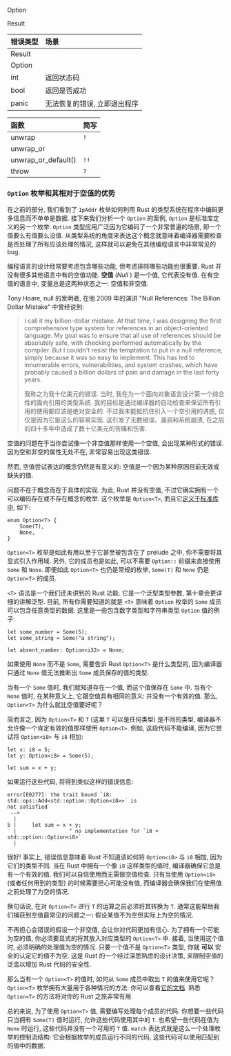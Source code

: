 

Option

Result





| 错误类型 | 场景                         |
| :------- | :--------------------------- |
| Result   |                              |
| Option   |                              |
| int      | 返回状态码                   |
| bool     | 返回是否成功                 |
| panic    | 无法恢复的错误, 立即退出程序 |


| 函数                | 简写 |
| :------------------ | :--- |
| unwrap              | `!`  |
| unwrap_or           |      |
| unwrap_or_default() | `!!` |
| throw               | `?`  |



### `Option` 枚举和其相对于空值的优势

在之前的部分, 我们看到了 `IpAddr` 枚举如何利用 Rust 的类型系统在程序中编码更多信息而不单单是数据. 接下来我们分析一个 `Option` 的案例, `Option` 是标准库定义的另一个枚举. `Option` 类型应用广泛因为它编码了一个非常普遍的场景, 即一个值要么有值要么没值. 从类型系统的角度来表达这个概念就意味着编译器需要检查是否处理了所有应该处理的情况, 这样就可以避免在其他编程语言中非常常见的 bug.

编程语言的设计经常要考虑包含哪些功能, 但考虑排除哪些功能也很重要. Rust 并没有很多其他语言中有的空值功能. **空值** (*Null* ) 是一个值, 它代表没有值. 在有空值的语言中, 变量总是这两种状态之一: 空值和非空值.

Tony Hoare, null 的发明者, 在他 2009 年的演讲 "Null References: The Billion Dollar Mistake" 中曾经说到:

> I call it my billion-dollar mistake. At that time, I was designing the first
> comprehensive type system for references in an object-oriented language. My
> goal was to ensure that all use of references should be absolutely safe, with
> checking performed automatically by the compiler. But I couldn't resist the
> temptation to put in a null reference, simply because it was so easy to
> implement. This has led to innumerable errors, vulnerabilities, and system
> crashes, which have probably caused a billion dollars of pain and damage in
> the last forty years.
>
> 我称之为我十亿美元的错误. 当时, 我在为一个面向对象语言设计第一个综合性的面向引用的类型系统. 我的目标是通过编译器的自动检查来保证所有引用的使用都应该是绝对安全的. 不过我未能抵抗住引入一个空引用的诱惑, 仅仅是因为它是这么的容易实现. 这引发了无数错误、漏洞和系统崩溃, 在之后的四十多年中造成了数十亿美元的苦痛和伤害.

空值的问题在于当你尝试像一个非空值那样使用一个空值, 会出现某种形式的错误. 因为空和非空的属性无处不在, 非常容易出现这类错误.

然而, 空值尝试表达的概念仍然是有意义的: 空值是一个因为某种原因目前无效或缺失的值.

问题不在于概念而在于具体的实现. 为此, Rust 并没有空值, 不过它确实拥有一个可以编码存在或不存在概念的枚举. 这个枚举是 `Option<T>`, 而且它[定义于标准库中][option]<!-- ignore -->, 如下:

[option]: https://doc.rust-lang.org/std/option/enum.Option.html

```vk
enum Option<T> {
    Some(T),
    None,
}
```

`Option<T>` 枚举是如此有用以至于它甚至被包含在了 prelude 之中, 你不需要将其显式引入作用域. 另外, 它的成员也是如此, 可以不需要 `Option::` 前缀来直接使用 `Some` 和 `None`. 即便如此 `Option<T>` 也仍是常规的枚举, `Some(T)` 和 `None` 仍是 `Option<T>` 的成员.

`<T>` 语法是一个我们还未讲到的 Rust 功能. 它是一个泛型类型参数, 第十章会更详细的讲解泛型. 目前, 所有你需要知道的就是 `<T>` 意味着 `Option` 枚举的 `Some` 成员可以包含任意类型的数据. 这里是一些包含数字类型和字符串类型 `Option` 值的例子:

```vk
let some_number = Some(5);
let some_string = Some("a string");

let absent_number: Option<i32> = None;
```

如果使用 `None` 而不是 `Some`, 需要告诉 Rust `Option<T>` 是什么类型的, 因为编译器只通过 `None` 值无法推断出 `Some` 成员保存的值的类型.

当有一个 `Some` 值时, 我们就知道存在一个值, 而这个值保存在 `Some` 中. 当有个 `None` 值时, 在某种意义上, 它跟空值具有相同的意义: 并没有一个有效的值. 那么, `Option<T>` 为什么就比空值要好呢？

简而言之, 因为 `Option<T>` 和 `T` (这里 `T` 可以是任何类型) 是不同的类型, 编译器不允许像一个肯定有效的值那样使用 `Option<T>`. 例如, 这段代码不能编译, 因为它尝试将 `Option<i8>` 与 `i8` 相加:

```vk
let x: i8 = 5;
let y: Option<i8> = Some(5);

let sum = x + y;
```

如果运行这些代码, 将得到类似这样的错误信息:

```text
error[E0277]: the trait bound `i8: std::ops::Add<std::option::Option<i8>>` is
not satisfied
 -->
  |
5 |     let sum = x + y;
  |                 ^ no implementation for `i8 + std::option::Option<i8>`
  |
```

很好! 事实上, 错误信息意味着 Rust 不知道该如何将 `Option<i8>` 与 `i8` 相加, 因为它们的类型不同. 当在 Rust 中拥有一个像 `i8` 这样类型的值时, 编译器确保它总是有一个有效的值. 我们可以自信使用而无需做空值检查. 只有当使用 `Option<i8>` (或者任何用到的类型) 的时候需要担心可能没有值, 而编译器会确保我们在使用值之前处理了为空的情况.

换句话说, 在对 `Option<T>` 进行 `T` 的运算之前必须将其转换为 `T`. 通常这能帮助我们捕获到空值最常见的问题之一: 假设某值不为空但实际上为空的情况.

不再担心会错误的假设一个非空值, 会让你对代码更加有信心. 为了拥有一个可能为空的值, 你必须要显式的将其放入对应类型的 `Option<T>` 中. 接着, 当使用这个值时, 必须明确的处理值为空的情况. 只要一个值不是 `Option<T>` 类型, 你就 **可以** 安全的认定它的值不为空. 这是 Rust 的一个经过深思熟虑的设计决策, 来限制空值的泛滥以增加 Rust 代码的安全性.

那么当有一个 `Option<T>` 的值时, 如何从 `Some` 成员中取出 `T` 的值来使用它呢？`Option<T>` 枚举拥有大量用于各种情况的方法: 你可以查看[它的文档][docs]<!-- ignore -->. 熟悉 `Option<T>` 的方法将对你的 Rust 之旅非常有用.

[docs]: https://doc.rust-lang.org/std/option/enum.Option.html

总的来说, 为了使用 `Option<T>` 值, 需要编写处理每个成员的代码. 你想要一些代码只当拥有 `Some(T)` 值时运行, 允许这些代码使用其中的 `T`. 也希望一些代码在值为 `None` 时运行, 这些代码并没有一个可用的 `T` 值. `match` 表达式就是这么一个处理枚举的控制流结构: 它会根据枚举的成员运行不同的代码, 这些代码可以使用匹配到的值中的数据.
